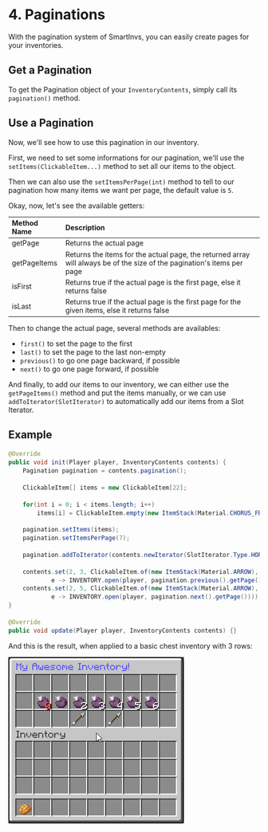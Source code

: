 # 4. Paginations

With the pagination system of SmartInvs, you can easily create pages for your inventories.

## Get a Pagination

To get the Pagination object of your `InventoryContents`, simply call its `pagination()` method.

## Use a Pagination

Now, we'll see how to use this pagination in our inventory.

First, we need to set some informations for our pagination, we'll use the `setItems(ClickableItem...)` method to set all our items to the object.

Then we can also use the `setItemsPerPage(int)` method to tell to our pagination how many items we want per page, the default value is `5`.

Okay, now, let's see the available getters:

| Method Name | Description |
| :--- | :--- |
| getPage | Returns the actual page |
| getPageItems | Returns the items for the actual page, the returned array will always be of the size of the pagination's items per page |
| isFirst | Returns true if the actual page is the first page, else it returns false |
| isLast | Returns true if the actual page is the first page for the given items, else it returns false |

Then to change the actual page, several methods are availables:

* `first()` to set the page to the first
* `last()` to set the page to the last non-empty
* `previous()` to go one page backward, if possible
* `next()` to go one page forward, if possible

And finally, to add our items to our inventory, we can either use the `getPageItems()` method and put the items manually, or we can use `addToIterator(SlotIterator)` to automatically add our items from a Slot Iterator.

## Example

```java
@Override
public void init(Player player, InventoryContents contents) {
    Pagination pagination = contents.pagination();

    ClickableItem[] items = new ClickableItem[22];

    for(int i = 0; i < items.length; i++)
        items[i] = ClickableItem.empty(new ItemStack(Material.CHORUS_FRUIT, i));

    pagination.setItems(items);
    pagination.setItemsPerPage(7);

    pagination.addToIterator(contents.newIterator(SlotIterator.Type.HORIZONTAL, 1, 1));

    contents.set(2, 3, ClickableItem.of(new ItemStack(Material.ARROW),
            e -> INVENTORY.open(player, pagination.previous().getPage())));
    contents.set(2, 5, ClickableItem.of(new ItemStack(Material.ARROW),
            e -> INVENTORY.open(player, pagination.next().getPage())));
}

@Override
public void update(Player player, InventoryContents contents) {}
```

And this is the result, when applied to a basic chest inventory with 3 rows:

![](../.gitbook/assets/95c42f7a19e1e.gif)


